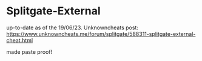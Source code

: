 # Splitgate-External
up-to-date as of the 19/06/23. Unknowncheats post: https://www.unknowncheats.me/forum/splitgate/588311-splitgate-external-cheat.html

made paste proof!
